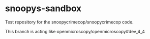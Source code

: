 snoopys-sandbox
===============

Test repository for the snoopycrimecop/snoopycrimecop code.

This branch is acting like openmicroscopy/openmicroscopy#dev_4_4
